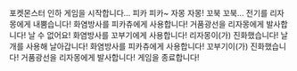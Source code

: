 포켓몬스터 인하 게임을 시작합니다...
피카 피카~
자몽 자몽!
꼬북 꼬북...
전기를 리자몽에게 내뿜습니다!
화염방사를 피카츄에게 사용합니다!
거품광선을 리자몽에게 발사합니다!
날 수 없어요!
화염방사를 꼬부기에게 사용합니다!
리자몽이(가) 진화했습니다!
날개를 사용해 날아갑니다!
화염방사를 피카츄에게 사용합니다!
꼬부기이(가) 진화했습니다!
거품광선을 리자몽에게 발사합니다!
게임을 종료합니다!